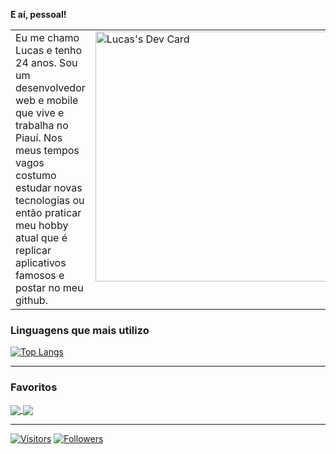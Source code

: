 **E aí, pessoal!**

<table cellpadding="0" border="0">
  <tr style="padding: 0">
    <td valign="top">
      Eu me chamo Lucas e tenho 24 anos. Sou um desenvolvedor web e mobile que vive e trabalha no Piauí. Nos meus tempos vagos costumo estudar novas tecnologias ou então praticar meu hobby atual que é replicar aplicativos famosos e postar no meu github.
    </td>
    <td valign="top">
      <a href="https://app.daily.dev/luscas"><img src="https://api.daily.dev/devcards/9d4bbce6333e4f16a071bfb852b42050.png?r=ltp" width="400" alt="Lucas's Dev Card"/></a>
    </td>
  </tr>
</table>

### Linguagens que mais utilizo

[![Top Langs](https://github-readme-stats.vercel.app/api/top-langs/?username=luscas&layout=compact&theme=transparent)](https://github.com/luscas)

---
### Favoritos

<a href="https://github.com/luscas/nubank-clone">
  <img align="center" src="https://github-readme-stats.vercel.app/api/pin/?username=luscas&repo=nubank-clone&theme=transparent" />
</a>
<a href="https://github.com/luscas/bethehero">
  <img align="center" src="https://github-readme-stats.vercel.app/api/pin/?username=luscas&repo=bethehero&theme=transparent" />
</a>

---

[![Visitors](https://visitor-badge.glitch.me/badge?page_id=github/luscas)](https://lucaspaz.com)
[![Followers](https://img.shields.io/github/followers/luscas?style=social)](https://lucaspaz.com)
